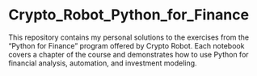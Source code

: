 # Crypto_Robot_Python_for_Finance
This repository contains my personal solutions to the exercises from the “Python for Finance” program offered by Crypto Robot. Each notebook covers a chapter of the course and demonstrates how to use Python for financial analysis, automation, and investment modeling.
